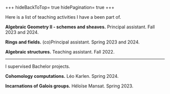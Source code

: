 +++
hideBackToTop= true
hidePagination= true
+++

Here is a list of teaching activities I have a been part of.

**Algebraic Geometry II - schemes and sheaves.** Principal assistant. Fall 2023 and 2024.

**Rings and fields.**  (co)Principal assistant. Spring 2023 and 2024.

**Algebraic structures.** Teaching assistant. Fall 2022.

***
I supervised Bachelor projects.

**Cohomology computations.** Léo Karlen. Spring 2024.

**Incarnations of Galois groups.** Héloïse Mansat. Spring 2023.
